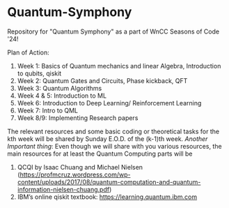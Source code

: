 # Quantum-Symphony
Repository for "Quantum Symphony" as a part of WnCC Seasons of Code '24!

Plan of Action: 

1. Week 1: Basics of Quantum mechanics and linear Algebra, Introduction to qubits, qiskit
2. Week 2: Quantum Gates and Circuits, Phase kickback, QFT
3. Week 3: Quantum Algorithms
4. Week 4 & 5: Introduction to ML
5. Week 6: Introduction to Deep Learning/ Reinforcement Learning
6. Week 7: Intro to QML
7. Week 8/9: Implementing Research papers

The relevant resources and some basic coding or theoretical tasks for the kth week will be shared by Sunday E.O.D. of the (k-1)th week.
*Another Important thing*: 
Even though we will share with you various resources, the main resources for at least the Quantum Computing parts will be 
1. QCQI by Isaac Chuang and Michael Nielsen (https://profmcruz.wordpress.com/wp-content/uploads/2017/08/quantum-computation-and-quantum-information-nielsen-chuang.pdf)
2. IBM’s online qiskit textbook: https://learning.quantum.ibm.com
